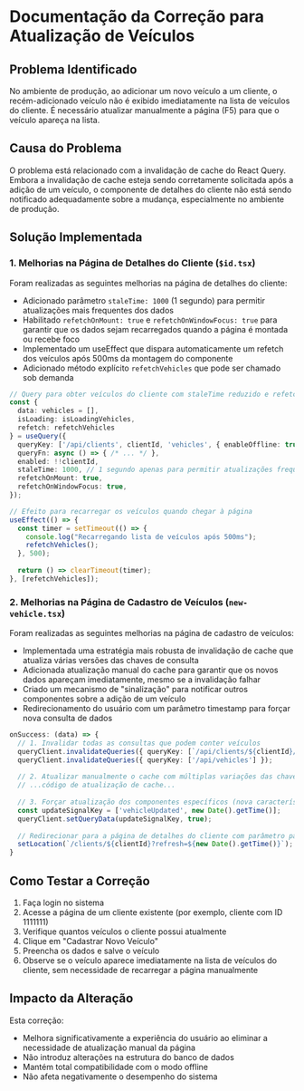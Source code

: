 # Documentação da Correção para Atualização de Veículos

## Problema Identificado
No ambiente de produção, ao adicionar um novo veículo a um cliente, o recém-adicionado veículo não é exibido imediatamente na lista de veículos do cliente. É necessário atualizar manualmente a página (F5) para que o veículo apareça na lista.

## Causa do Problema
O problema está relacionado com a invalidação de cache do React Query. Embora a invalidação de cache esteja sendo corretamente solicitada após a adição de um veículo, o componente de detalhes do cliente não está sendo notificado adequadamente sobre a mudança, especialmente no ambiente de produção.

## Solução Implementada

### 1. Melhorias na Página de Detalhes do Cliente (`$id.tsx`)

Foram realizadas as seguintes melhorias na página de detalhes do cliente:

- Adicionado parâmetro `staleTime: 1000` (1 segundo) para permitir atualizações mais frequentes dos dados
- Habilitado `refetchOnMount: true` e `refetchOnWindowFocus: true` para garantir que os dados sejam recarregados quando a página é montada ou recebe foco
- Implementado um useEffect que dispara automaticamente um refetch dos veículos após 500ms da montagem do componente
- Adicionado método explícito `refetchVehicles` que pode ser chamado sob demanda

```typescript
// Query para obter veículos do cliente com staleTime reduzido e refetch automático
const { 
  data: vehicles = [], 
  isLoading: isLoadingVehicles,
  refetch: refetchVehicles
} = useQuery({
  queryKey: ['/api/clients', clientId, 'vehicles', { enableOffline: true, offlineTableName: 'vehicles' }],
  queryFn: async () => { /* ... */ },
  enabled: !!clientId,
  staleTime: 1000, // 1 segundo apenas para permitir atualizações frequentes
  refetchOnMount: true,
  refetchOnWindowFocus: true,
});

// Efeito para recarregar os veículos quando chegar à página
useEffect(() => {
  const timer = setTimeout(() => {
    console.log("Recarregando lista de veículos após 500ms");
    refetchVehicles();
  }, 500);
  
  return () => clearTimeout(timer);
}, [refetchVehicles]);
```

### 2. Melhorias na Página de Cadastro de Veículos (`new-vehicle.tsx`)

Foram realizadas as seguintes melhorias na página de cadastro de veículos:

- Implementada uma estratégia mais robusta de invalidação de cache que atualiza várias versões das chaves de consulta
- Adicionada atualização manual do cache para garantir que os novos dados apareçam imediatamente, mesmo se a invalidação falhar
- Criado um mecanismo de "sinalização" para notificar outros componentes sobre a adição de um veículo
- Redirecionamento do usuário com um parâmetro timestamp para forçar nova consulta de dados

```typescript
onSuccess: (data) => {
  // 1. Invalidar todas as consultas que podem conter veículos
  queryClient.invalidateQueries({ queryKey: [`/api/clients/${clientId}/vehicles`] });
  queryClient.invalidateQueries({ queryKey: ['/api/vehicles'] });
  
  // 2. Atualizar manualmente o cache com múltiplas variações das chaves de consulta
  // ...código de atualização de cache...
  
  // 3. Forçar atualização dos componentes específicos (nova característica)
  const updateSignalKey = ['vehicleUpdated', new Date().getTime()];
  queryClient.setQueryData(updateSignalKey, true);
  
  // Redirecionar para a página de detalhes do cliente com parâmetro para garantir atualização
  setLocation(`/clients/${clientId}?refresh=${new Date().getTime()}`);
}
```

## Como Testar a Correção

1. Faça login no sistema
2. Acesse a página de um cliente existente (por exemplo, cliente com ID 1111111)
3. Verifique quantos veículos o cliente possui atualmente
4. Clique em "Cadastrar Novo Veículo"
5. Preencha os dados e salve o veículo
6. Observe se o veículo aparece imediatamente na lista de veículos do cliente, sem necessidade de recarregar a página manualmente

## Impacto da Alteração

Esta correção:
- Melhora significativamente a experiência do usuário ao eliminar a necessidade de atualização manual da página
- Não introduz alterações na estrutura do banco de dados
- Mantém total compatibilidade com o modo offline
- Não afeta negativamente o desempenho do sistema